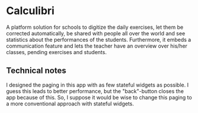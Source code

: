 # Calculibri

A platform solution for schools to digitize the daily exercises, let them be corrected automatically,
be shared with people all over the world and see statistics about the performances of the students.
Furthermore, it embeds a communication feature and lets the teacher have an overview over his/her
classes, pending exercises and students.

## Technical notes

I designed the paging in this app with as few stateful widgets as possible. I guess this leads to
better performance, but the "back"-button closes the app because of this. So, I suppose it would be
wise to change this paging to a more conventional approach with stateful widgets.

